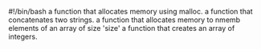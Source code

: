 #!/bin/bash
a function that allocates memory using malloc.
a function that concatenates two strings.
a function that allocates memory to nmemb elements of an array of size 'size'
a function that creates an array of integers.
